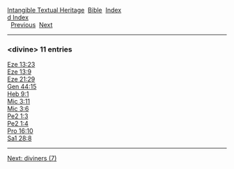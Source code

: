 [Intangible Textual Heritage](../../index)  [Bible](../index) 
[Index](index)   
[d Index](_d_)  
  [Previous](c03294)  [Next](c03296) 

------------------------------------------------------------------------

### &lt;divine&gt; 11 entries

[Eze 13:23](../kjv/eze013.htm#023)  
[Eze 13:9](../kjv/eze013.htm#009)  
[Eze 21:29](../kjv/eze021.htm#029)  
[Gen 44:15](../kjv/gen044.htm#015)  
[Heb 9:1](../kjv/heb009.htm#001)  
[Mic 3:11](../kjv/mic003.htm#011)  
[Mic 3:6](../kjv/mic003.htm#006)  
[Pe2 1:3](../kjv/pe2001.htm#003)  
[Pe2 1:4](../kjv/pe2001.htm#004)  
[Pro 16:10](../kjv/pro016.htm#010)  
[Sa1 28:8](../kjv/sa1028.htm#008)  

------------------------------------------------------------------------

[Next: diviners (7)](c03296)
